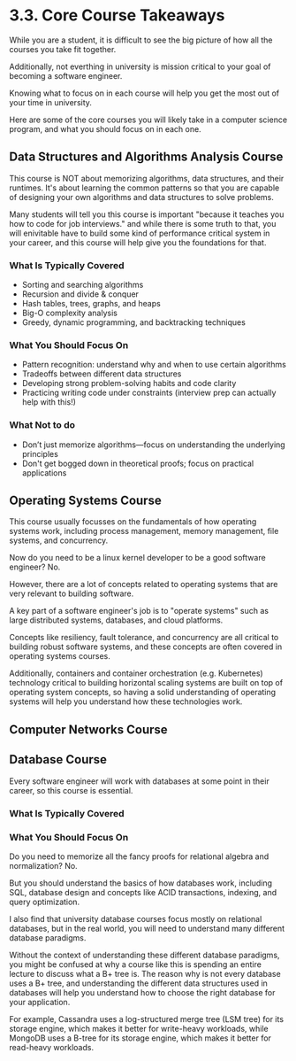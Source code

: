 # 3.3. Core Course Takeaways

While you are a student, it is difficult to see the big picture of how all the courses you take fit together.

Additionally, not everthing in university is mission critical to your goal of becoming a software engineer.

Knowing what to focus on in each course will help you get the most out of your time in university.

Here are some of the core courses you will likely take in a computer science program, and what you should focus on in each one.

## Data Structures and Algorithms Analysis Course

This course is NOT about memorizing algorithms, data structures, and their runtimes. It's about learning the common patterns so that you are capable of designing your own algorithms and data structures to solve problems.

Many students will tell you this course is important "because it teaches you how to code for job interviews." and while there is some truth to that, you will enivitable have to build some kind of performance critical system in your career, and this course will help give you the foundations for that.

### What Is Typically Covered

- Sorting and searching algorithms
- Recursion and divide & conquer
- Hash tables, trees, graphs, and heaps
- Big-O complexity analysis
- Greedy, dynamic programming, and backtracking techniques

### What You Should Focus On

- Pattern recognition: understand why and when to use certain algorithms
- Tradeoffs between different data structures
- Developing strong problem-solving habits and code clarity
- Practicing writing code under constraints (interview prep can actually help with this!)

### What Not to do

- Don’t just memorize algorithms—focus on understanding the underlying principles
- Don't get bogged down in theoretical proofs; focus on practical applications

## Operating Systems Course

This course usually focusses on the fundamentals of how operating systems work, including process management, memory management, file systems, and concurrency.

Now do you need to be a linux kernel developer to be a good software engineer? No.

However, there are a lot of concepts related to operating systems that are very relevant to building software.

A key part of a software engineer's job is to "operate systems" such as large distributed systems, databases, and cloud platforms.

Concepts like resiliency, fault tolerance, and concurrency are all critical to building robust software systems, and these concepts are often covered in operating systems courses.

Additionally, containers and container orchestration (e.g. Kubernetes) technology critical to building horizontal scaling systems are built on top of operating system concepts, so having a solid understanding of operating systems will help you understand how these technologies work.

## Computer Networks Course

## Database Course

Every software engineer will work with databases at some point in their career, so this course is essential.

### What Is Typically Covered

### What You Should Focus On

Do you need to memorize all the fancy proofs for relational algebra and normalization? No.

But you should understand the basics of how databases work, including SQL, database design and concepts like ACID transactions, indexing, and query optimization.

I also find that university database courses focus mostly on relational databases, but in the real world, you will need to understand many different database paradigms.

Without the context of understanding these different database paradigms, you might be confused at why a course like this is spending an entire lecture to discuss what a B+ tree is. The reason why is not every database uses a B+ tree, and understanding the different data structures used in databases will help you understand how to choose the right database for your application.

For example, Cassandra uses a log-structured merge tree (LSM tree) for its storage engine, which makes it better for write-heavy workloads, while MongoDB uses a B-tree for its storage engine, which makes it better for read-heavy workloads.
